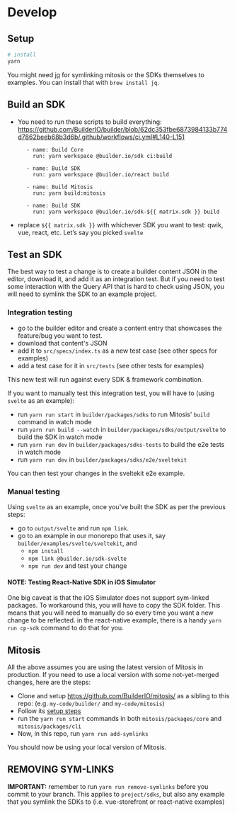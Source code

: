# Develop

## Setup

```bash
# install
yarn
```

You might need [jq](https://stedolan.github.io/jq/) for symlinking mitosis or the SDKs themselves to examples. You can install that with `brew install jq`.

## Build an SDK

- You need to run these scripts to build everything: https://github.com/BuilderIO/builder/blob/62dc353fbe6873984133b774d7862beeb68b3d6b/.github/workflows/ci.yml#L140-L151

```
      - name: Build Core
        run: yarn workspace @builder.io/sdk ci:build

      - name: Build SDK
        run: yarn workspace @builder.io/react build

      - name: Build Mitosis
        run: yarn build:mitosis

      - name: Build SDK
        run: yarn workspace @builder.io/sdk-${{ matrix.sdk }} build
```

- replace `${{ matrix.sdk }}` with whichever SDK you want to test: qwik, vue, react, etc. Let’s say you picked `svelte`

## Test an SDK

The best way to test a change is to create a builder content JSON in the editor, download it, and add it as an integration test. But if you need to test some interaction with the Query API that is hard to check using JSON, you will need to symlink the SDK to an example project.

### Integration testing

- go to the builder editor and create a content entry that showcases the feature/bug you want to test.
- download that content's JSON
- add it to `src/specs/index.ts` as a new test case (see other specs for examples)
- add a test case for it in `src/tests` (see other tests for examples)

This new test will run against every SDK & framework combination.

If you want to manually test this integration test, you will have to (using `svelte` as an example):

- run `yarn run start` in `builder/packages/sdks` to run Mitosis' `build` command in watch mode
- run `yarn run build --watch` in `builder/packages/sdks/output/svelte` to build the SDK in watch mode
- run `yarn run dev` in `builder/packages/sdks-tests` to build the e2e tests in watch mode
- run `yarn run dev` in `builder/packages/sdks/e2e/sveltekit`

You can then test your changes in the sveltekit e2e example.

### Manual testing

Using `svelte` as an example, once you've built the SDK as per the previous steps:

- go to `output/svelte` and run `npm link`.
- go to an example in our monorepo that uses it, say `builder/examples/svelte/sveltekit`, and
  - `npm install`
  - `npm link @builder.io/sdk-svelte`
  - `npm run dev` and test your change

#### NOTE: Testing React-Native SDK in iOS Simulator

One big caveat is that the iOS Simulator does not support sym-linked packages. To workaround this, you will have to copy the SDK folder. This means that you will need to manually do so every time you want a new change to be reflected. in the react-native example, there is a handy `yarn run cp-sdk` command to do that for you.

## Mitosis

All the above assumes you are using the latest version of Mitosis in production. If you need to use a local version with some not-yet-merged changes, here are the steps:

- Clone and setup https://github.com/BuilderIO/mitosis/ as a sibling to this repo: (e.g. `my-code/builder/` and `my-code/mitosis`)
- Follow its [setup steps](https://github.com/BuilderIO/mitosis/blob/main/developer.md)
- run the `yarn run start` commands in both `mitosis/packages/core` and `mitosis/packages/cli`
- Now, in this repo, run `yarn run add-symlinks`

You should now be using your local version of Mitosis.

## REMOVING SYM-LINKS

**IMPORTANT:** remember to run `yarn run remove-symlinks` before you commit to your branch. This applies to `project/sdks`, but also any example that you symlink the SDKs to (i.e. vue-storefront or react-native examples)
